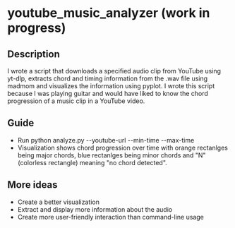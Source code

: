 # youtube_music_analyzer (work in progress)

## Description
I wrote a script that downloads a specified audio clip from YouTube using yt-dlp, extracts chord and timing information from the .wav file using madmom and visualizes the information using pyplot. I wrote this script because I was playing guitar and would have liked to know the chord progression of a music clip in a YouTube video. 

## Guide
- Run python analyze.py --youtube-url <youtube url> --min-time <lower bound of frame of interest in seconds> --max-time <upper bound of frame of interest in seconds>
- Visualization shows chord progression over time with orange rectanlges being major chords, blue rectanlges being minor chords and "N" (colorless rectangle) meaning "no chord detected".

## More ideas
- Create a better visualization
- Extract and display more information about the audio
- Create more user-friendly interaction than command-line usage
